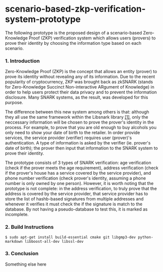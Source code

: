 # scenario-based-zkp-verification-system-prototype

The following prototype is the proposed design of a scenario-based Zero-Knowledge Proof (ZKP) verification system which allows users (provers) to prove their identity by choosing the information type based on each scenario.

### 1. Introduction

Zero-Knowledge Proof (ZKP) is the concept that allows an entity (prover) to prove its identity without revealing any of its information. Due to the recent popularity of cryptocurrency, ZKP was brought back as zkSNARK (stands for Zero-Knowledge Succinct Non-interactive ARgument of Knowledge) in order to help users protect their data privacy and to prevent the information disclosure. Many SNARK systems, as the result, was developed for this purpose.

The difference between this new system among others is that: although they all use the same framework within the Libsnark library [[1]](https://github.com/scipr-lab/libsnark), only the neccessary information will be chosen to prove the prover's identity in the process. For example, to prove that you are old enough to buy alcohols you only need to show your date of birth to the retailer. In order provide services, the service provider (verifier) requires user (prover)'s authentication. A type of information is asked by the verifier (ie. prover's date of birth); the prover then input that information to the SNARK system to prove their identity.

The prototype consists of 3 types of SNARK verification: age verification (check if the prover meets the age requirement), address verification (check if the prover's house has a service covered by the service provider), and phone number verification (check prover's identity, assuming a phone number is only owned by one person). However, it is worth noting that the prototype is not complete: in the address verification, to truly prove that the address is covered by the service provider, that service provider has to store the list of hashb-based signatures from multiple addresses and whenever it verifies it must check the if the signature is match to the database. By not having a pseudo-database to test this, it is marked as incomplete.

### 2. Build Instructions
``` Linux
$ sudo apt-get install build-essential cmake git libgmp3-dev python-markdown libboost-all-dev libssl-dev
```

### 3. Conclusion
Something else here
